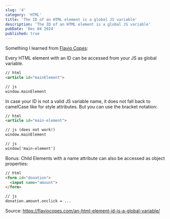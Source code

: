 ```yaml
---
slug: '4'
category: 'HTML'
title: 'The ID of an HTML element is a global JS variable'
description: 'The ID of an HTML element is a global JS variable'
pubDate: 'Dec 04 2024'
published: true
---
```


Something I learned from [Flavio Copes](https://flaviocopes.com/an-html-element-id-is-a-global-variable/):

Every HTML element with an ID can be accessed from your JS as global variable.

```html
// html
<article id="mainElement">

// js
window.mainElement

```

In case your ID is not a valid JS variable name, it does not fall back to camelCase like for style attributes. But you can use the bracket notation:

```html
// html
<article id="main-element">

// js (does not work!)
window.mainElement

// js 
window['main-element']

```

Bonus: Child Elements with a name attribute can also be accessed as object properties:

```html
// html
<form id="donation"> 
  <input name="amount"> 
</form>

// js
donation.amount.onclick = ...
```

Source: https://flaviocopes.com/an-html-element-id-is-a-global-variable/